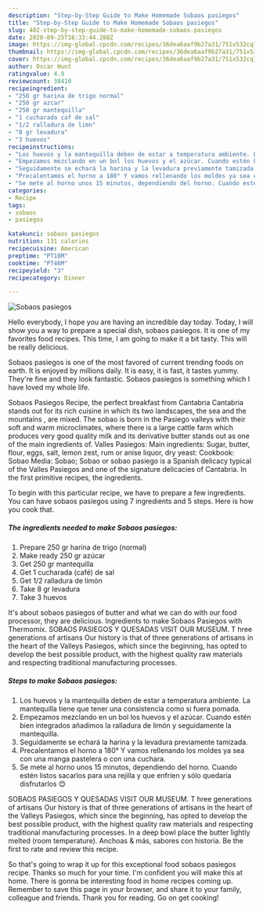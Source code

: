 ```yaml
---
description: "Step-by-Step Guide to Make Homemade Sobaos pasiegos"
title: "Step-by-Step Guide to Make Homemade Sobaos pasiegos"
slug: 402-step-by-step-guide-to-make-homemade-sobaos-pasiegos
date: 2020-09-25T16:33:44.288Z
image: https://img-global.cpcdn.com/recipes/36dea6aaf9b27a31/751x532cq70/sobaos-pasiegos-foto-principal.jpg
thumbnail: https://img-global.cpcdn.com/recipes/36dea6aaf9b27a31/751x532cq70/sobaos-pasiegos-foto-principal.jpg
cover: https://img-global.cpcdn.com/recipes/36dea6aaf9b27a31/751x532cq70/sobaos-pasiegos-foto-principal.jpg
author: Oscar Hunt
ratingvalue: 4.9
reviewcount: 38410
recipeingredient:
- "250 gr harina de trigo normal"
- "250 gr azcar"
- "250 gr mantequilla"
- "1 cucharada caf de sal"
- "1/2 ralladura de limn"
- "8 gr levadura"
- "3 huevos"
recipeinstructions:
- "Los huevos y la mantequilla deben de estar a temperatura ambiente. La mantequilla tiene que tener una consistencia como si fuera pomada."
- "Empezamos mezclando en un bol los huevos y el azúcar. Cuando estén bien integrados añadimos la ralladura de limón y seguidamente la mantequilla."
- "Seguidamente se echará la harina y la levadura previamente tamizada."
- "Precalentamos el horno a 180° Y vamos rellenando los moldes ya sea con una manga pastelera o con una cuchara."
- "Se mete al horno unos 15 minutos, dependiendo del horno. Cuando estén listos sacarlos para una rejilla y que enfríen y sólo quedaría disfrutarlos 😊"
categories:
- Recipe
tags:
- sobaos
- pasiegos

katakunci: sobaos pasiegos 
nutrition: 131 calories
recipecuisine: American
preptime: "PT18M"
cooktime: "PT46M"
recipeyield: "3"
recipecategory: Dinner

---
```



![Sobaos pasiegos](https://img-global.cpcdn.com/recipes/36dea6aaf9b27a31/751x532cq70/sobaos-pasiegos-foto-principal.jpg)

Hello everybody, I hope you are having an incredible day today. Today, I will show you a way to prepare a special dish, sobaos pasiegos. It is one of my favorites food recipes. This time, I am going to make it a bit tasty. This will be really delicious.

Sobaos pasiegos is one of the most favored of current trending foods on earth. It is enjoyed by millions daily. It is easy, it is fast, it tastes yummy. They're fine and they look fantastic. Sobaos pasiegos is something which I have loved my whole life.

Sobaos Pasiegos Recipe, the perfect breakfast from Cantabria Cantabria stands out for its rich cuisine in which its two landscapes, the sea and the mountains , are mixed. The sobao is born in the Pasiego valleys with their soft and warm microclimates, where there is a large cattle farm which produces very good quality milk and its derivative butter stands out as one of the main ingredients of. Valles Pasiegos: Main ingredients: Sugar, butter, flour, eggs, salt, lemon zest, rum or anise liquor, dry yeast: Cookbook: Sobao Media: Sobao; Sobao or sobao pasiego is a Spanish delicacy typical of the Valles Pasiegos and one of the signature delicacies of Cantabria. In the first primitive recipes, the ingredients.


To begin with this particular recipe, we have to prepare a few ingredients. You can have sobaos pasiegos using 7 ingredients and 5 steps. Here is how you cook that.

<!--inarticleads1-->

##### The ingredients needed to make Sobaos pasiegos:

1. Prepare 250 gr harina de trigo (normal)
1. Make ready 250 gr azúcar
1. Get 250 gr mantequilla
1. Get 1 cucharada (café) de sal
1. Get 1/2 ralladura de limón
1. Take 8 gr levadura
1. Take 3 huevos


It&#39;s about sobaos pasiegos of butter and what we can do with our food processor, they are delicious. Ingredients to make Sobaos Pasiegos with Thermomix. SOBAOS PASIEGOS Y QUESADAS VISIT OUR MUSEUM. T hree generations of artisans Our history is that of three generations of artisans in the heart of the Valleys Pasiegos, which since the beginning, has opted to develop the best possible product, with the highest quality raw materials and respecting traditional manufacturing processes. 

<!--inarticleads2-->

##### Steps to make Sobaos pasiegos:

1. Los huevos y la mantequilla deben de estar a temperatura ambiente. La mantequilla tiene que tener una consistencia como si fuera pomada.
1. Empezamos mezclando en un bol los huevos y el azúcar. Cuando estén bien integrados añadimos la ralladura de limón y seguidamente la mantequilla.
1. Seguidamente se echará la harina y la levadura previamente tamizada.
1. Precalentamos el horno a 180° Y vamos rellenando los moldes ya sea con una manga pastelera o con una cuchara.
1. Se mete al horno unos 15 minutos, dependiendo del horno. Cuando estén listos sacarlos para una rejilla y que enfríen y sólo quedaría disfrutarlos 😊


SOBAOS PASIEGOS Y QUESADAS VISIT OUR MUSEUM. T hree generations of artisans Our history is that of three generations of artisans in the heart of the Valleys Pasiegos, which since the beginning, has opted to develop the best possible product, with the highest quality raw materials and respecting traditional manufacturing processes. In a deep bowl place the butter lightly melted (room temperature). Anchoas &amp; más, sabores con historia. Be the first to rate and review this recipe. 

So that's going to wrap it up for this exceptional food sobaos pasiegos recipe. Thanks so much for your time. I'm confident you will make this at home. There is gonna be interesting food in home recipes coming up. Remember to save this page in your browser, and share it to your family, colleague and friends. Thank you for reading. Go on get cooking!
